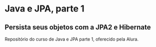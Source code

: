 # Java e JPA, parte 1

## Persista seus objetos com a JPA2 e Hibernate

Repositório do curso de Java e JPA parte 1, oferecido pela Alura.
